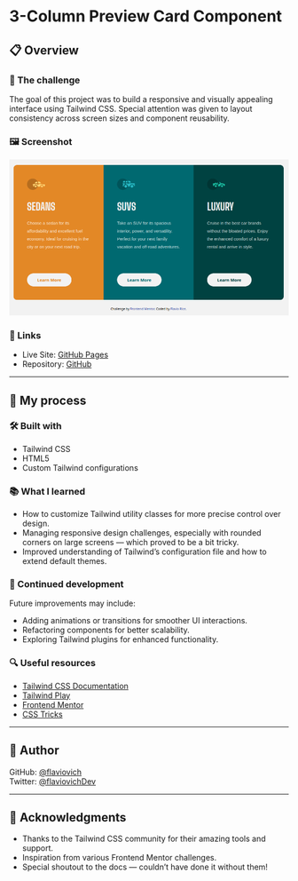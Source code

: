 # 3-Column Preview Card Component

## 📋 Overview

### 🧩 The challenge
The goal of this project was to build a responsive and visually appealing interface using Tailwind CSS. Special attention was given to layout consistency across screen sizes and component reusability.

### 🖼️ Screenshot
![Project Screenshot](./assets/images/screenshot.png)

### 🔗 Links
- Live Site: [GitHub Pages](https://flaviovich.github.io/frontendmentor-3-column-preview-card/)
- Repository: [GitHub](https://github.com/flaviovich/frontendmentor-3-column-preview-card)

---

## 🔧 My process

### 🛠️ Built with
- Tailwind CSS
- HTML5
- Custom Tailwind configurations

### 📚 What I learned
- How to customize Tailwind utility classes for more precise control over design.
- Managing responsive design challenges, especially with rounded corners on large screens — which proved to be a bit tricky.
- Improved understanding of Tailwind’s configuration file and how to extend default themes.

### 🚀 Continued development
Future improvements may include:
- Adding animations or transitions for smoother UI interactions.
- Refactoring components for better scalability.
- Exploring Tailwind plugins for enhanced functionality.

### 🔍 Useful resources
- [Tailwind CSS Documentation](https://tailwindcss.com/docs)
- [Tailwind Play](https://play.tailwindcss.com/)
- [Frontend Mentor](https://www.frontendmentor.io/)
- [CSS Tricks](https://css-tricks.com/)

---

## 👤 Author
GitHub: [@flaviovich](https://github.com/flaviovich)  
Twitter: [@flaviovichDev](https://twitter.com/flaviovichDev)

---

## 🙌 Acknowledgments
- Thanks to the Tailwind CSS community for their amazing tools and support.
- Inspiration from various Frontend Mentor challenges.
- Special shoutout to the docs — couldn’t have done it without them!

